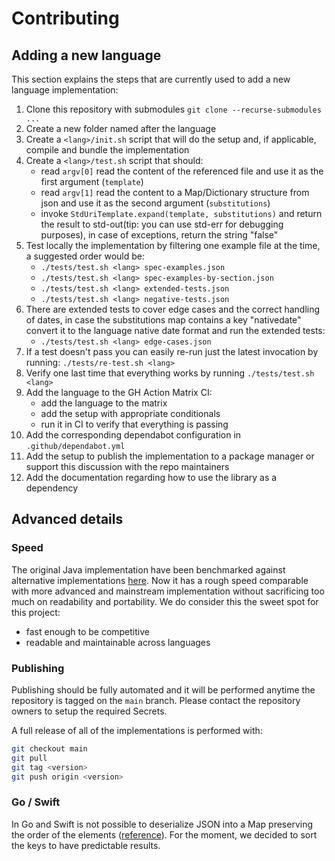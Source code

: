# Contributing

## Adding a new language

This section explains the steps that are currently used to add a new language implementation:

1. Clone this repository with submodules `git clone --recurse-submodules ...`
2. Create a new folder named after the language
3. Create a `<lang>/init.sh` script that will do the setup and, if applicable, compile and bundle the implementation
4. Create a `<lang>/test.sh` script that should:
    - read `argv[0]` read the content of the referenced file and use it as the first argument (`template`)
    - read `argv[1]` read the content to a Map/Dictionary structure from json and use it as the second argument (`substitutions`)
    - invoke `StdUriTemplate.expand(template, substitutions)` and return the result to std-out(tip: you can use std-err for debugging purposes), in case of exceptions, return the string "false"
5. Test locally the implementation by filtering one example file at the time, a suggested order would be:
    - `./tests/test.sh <lang> spec-examples.json`
    - `./tests/test.sh <lang> spec-examples-by-section.json`
    - `./tests/test.sh <lang> extended-tests.json`
    - `./tests/test.sh <lang> negative-tests.json`
6. There are extended tests to cover edge cases and the correct handling of dates, in case the substitutions map contains a key "nativedate" convert it to the language native date format and run the extended tests:
    - `./tests/test.sh <lang> edge-cases.json`
7. If a test doesn't pass you can easily re-run just the latest invocation by running: `./tests/re-test.sh <lang>`
8. Verify one last time that everything works by running `./tests/test.sh <lang>`
9. Add the language to the GH Action Matrix CI:
    - add the language to the matrix
    - add the setup with appropriate conditionals
    - run it in CI to verify that everything is passing
10. Add the corresponding dependabot configuration in `.github/dependabot.yml`
11. Add the setup to publish the implementation to a package manager or support this discussion with the repo maintainers
12. Add the documentation regarding how to use the library as a dependency

## Advanced details

### Speed

The original Java implementation have been benchmarked against alternative implementations [here](https://github.com/std-uritemplate/std-uritemplate/tree/jmh).
Now it has a rough speed comparable with more advanced and mainstream implementation without sacrificing too much on readability and portability.
We do consider this the sweet spot for this project:

- fast enough to be competitive
- readable and maintainable across languages

### Publishing

Publishing should be fully automated and it will be performed anytime the repository is tagged on the `main` branch.
Please contact the repository owners to setup the required Secrets.

A full release of all of the implementations is performed with:

```bash
git checkout main
git pull
git tag <version>
git push origin <version>
```

### Go / Swift

In Go and Swift is not possible to deserialize JSON into a Map preserving the order of the elements ([reference](https://github.com/uri-templates/uritemplate-test/pull/58#issuecomment-1640029982)).
For the moment, we decided to sort the keys to have predictable results.
